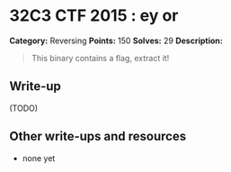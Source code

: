 # 32C3 CTF 2015 : ey or

**Category:** Reversing
**Points:** 150
**Solves:** 29
**Description:**

> This binary contains a flag, extract it!


## Write-up

(TODO)

## Other write-ups and resources

* none yet
